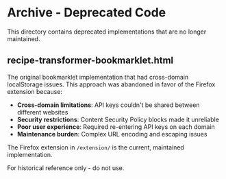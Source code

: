 # Archive - Deprecated Code

This directory contains deprecated implementations that are no longer maintained.

## recipe-transformer-bookmarklet.html

The original bookmarklet implementation that had cross-domain localStorage issues. This approach was abandoned in favor of the Firefox extension because:

- **Cross-domain limitations**: API keys couldn't be shared between different websites
- **Security restrictions**: Content Security Policy blocks made it unreliable
- **Poor user experience**: Required re-entering API keys on each domain
- **Maintenance burden**: Complex URL encoding and escaping issues

The Firefox extension in `/extension/` is the current, maintained implementation.

For historical reference only - do not use.